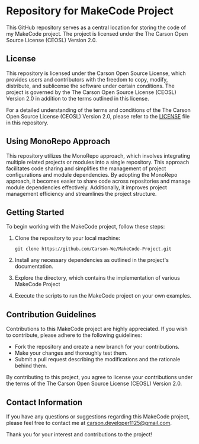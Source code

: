 # Repository for MakeCode Project

This GitHub repository serves as a central location for storing the code of my MakeCode project. The project is licensed under the The Carson Open Source License (CEOSL) Version 2.0.

## License

This repository is licensed under the Carson Open Source License, which provides users and contributors with the freedom to copy, modify, distribute, and sublicense the software under certain conditions. The project is governed by the The Carson Open Source License (CEOSL) Version 2.0 in addition to the terms outlined in this license.

For a detailed understanding of the terms and conditions of the The Carson Open Source License (CEOSL) Version 2.0, please refer to the [LICENSE](LICENSE) file in this repository.

## Using MonoRepo Approach

This repository utilizes the MonoRepo approach, which involves integrating multiple related projects or modules into a single repository. This approach facilitates code sharing and simplifies the management of project configurations and module dependencies. By adopting the MonoRepo approach, it becomes easier to share code across repositories and manage module dependencies effectively. Additionally, it improves project management efficiency and streamlines the project structure.

## Getting Started

To begin working with the MakeCode project, follow these steps:

1. Clone the repository to your local machine:

   `
   git clone https://github.com/Carson-We/MakeCode-Project.git
   `

2. Install any necessary dependencies as outlined in the project's documentation.

3. Explore the directory, which contains the implementation of various MakeCode Project

4. Execute the scripts to run the MakeCode project on your own examples.

## Contribution Guidelines

Contributions to this MakeCode project are highly appreciated. If you wish to contribute, please adhere to the following guidelines:

- Fork the repository and create a new branch for your contributions.
- Make your changes and thoroughly test them.
- Submit a pull request describing the modifications and the rationale behind them.

By contributing to this project, you agree to license your contributions under the terms of the The Carson Open Source License (CEOSL) Version 2.0.

## Contact Information

If you have any questions or suggestions regarding this MakeCode project, please feel free to contact me at [carson.developer1125@gmail.com](mailto:carson.developer1125@gmail.com).

Thank you for your interest and contributions to the project!
